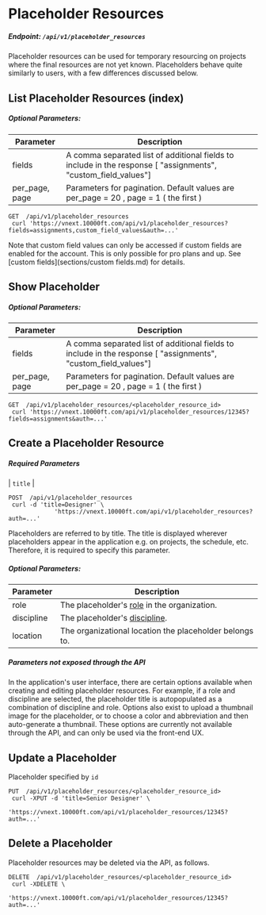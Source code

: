 # Placeholder Resources

##### Endpoint: `/api/v1/placeholder_resources`

Placeholder resources can be used for temporary resourcing on projects where the final resources are not yet known. Placeholders behave quite similarly to users, with a few differences discussed below.

## List Placeholder Resources (index)

##### Optional Parameters:

| **Parameter** | **Description** |
| ------------- | --------------- |
| fields | A comma separated list of additional fields to include in the response [ "assignments", "custom_field_values"] |
| per_page, page | Parameters for pagination. Default values are per_page = 20 , page = 1 ( the first ) |

```
GET  /api/v1/placeholder_resources
 curl 'https://vnext.10000ft.com/api/v1/placeholder_resources?fields=assignments,custom_field_values&auth=...'
```

Note that custom field values can only be accessed if custom fields are enabled for the account. This is only possible for pro plans and up. See [custom fields](sections/custom fields.md) for details. 

## Show Placeholder

##### Optional Parameters:

| **Parameter** | **Description** |
| ------------- | --------------- |
| fields | A comma separated list of additional fields to include in the response [ "assignments", "custom_field_values"] |
| per_page, page | Parameters for pagination. Default values are per_page = 20 , page = 1 ( the first ) |

```
GET  /api/v1/placeholder_resources/<placeholder_resource_id>
 curl 'https://vnext.10000ft.com/api/v1/placeholder_resources/12345?fields=assignments&auth=...'
```

## Create a Placeholder Resource

##### Required Parameters

| `title` |

```
POST  /api/v1/placeholder_resources
 curl -d 'title=Designer' \
             'https://vnext.10000ft.com/api/v1/placeholder_resources?auth=...'
```

Placeholders are referred to by title. The title is displayed wherever placeholders appear in the application e.g. on projects, the schedule, etc. Therefore, it is required to specify this parameter.

##### Optional Parameters:

| **Parameter** | **Description** |
| ------------- | --------------- |
| role | The placeholder's [role](sections/roles.md) in the organization. |
| discipline | The placeholder's [discipline](sections/disciplines.md). |
| location | The organizational location the placeholder belongs to. |

##### Parameters not exposed through the API

In the application's user interface, there are certain options available when creating and editing placeholder resources. For example, if a role and discipline are selected, the placeholder title is autopopulated as a combination of discipline and role. Options also exist to upload a thumbnail image for the placeholder, or to choose a color and abbreviation and then auto-generate a thumbnail. These options are currently not available through the API, and can only be used via the front-end UX.

## Update a Placeholder

Placeholder specified by `id`

```
PUT  /api/v1/placeholder_resources/<placeholder_resource_id>
 curl -XPUT -d 'title=Senior Designer' \
             'https://vnext.10000ft.com/api/v1/placeholder_resources/12345?auth=...'
```

## Delete a Placeholder

Placeholder resources may be deleted via the API, as follows.

```
DELETE  /api/v1/placeholder_resources/<placeholder_resource_id>
 curl -XDELETE \
             'https://vnext.10000ft.com/api/v1/placeholder_resources/12345?auth=...'
```
